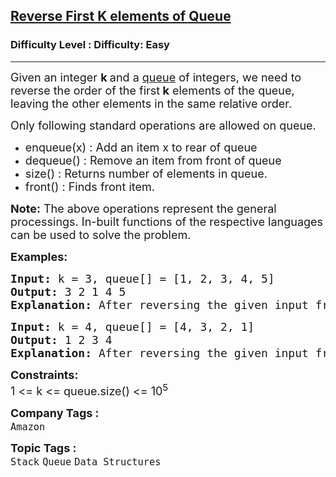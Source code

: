 <h2><a href="https://www.geeksforgeeks.org/problems/reverse-first-k-elements-of-queue--123903/1?page=1&category=Stack&difficulty=Easy,Medium,Hard&status=unsolved,attempted&sortBy=accuracy">Reverse First K elements of Queue</a></h2><h3>Difficulty Level : Difficulty: Easy</h3><hr><div class="problems_problem_content__Xm_eO"><p><span style="font-size: 18px;">Given an integer <strong>k </strong>and a&nbsp;<a href="http://www.geeksforgeeks.org/queue-data-structure/">queue</a>&nbsp;of integers, we need to reverse the order of the first<strong> k</strong> elements of the queue, leaving the other elements in the same relative order.</span></p>
<p><span style="font-size: 18px;">Only following standard operations are allowed on queue.</span></p>
<ul>
<li><span style="font-size: 18px;">enqueue(x) : Add an item x to rear of queue</span></li>
<li><span style="font-size: 18px;">dequeue() : Remove an item from front of queue</span></li>
<li><span style="font-size: 18px;">size() : Returns number of elements in queue.</span></li>
<li><span style="font-size: 18px;">front() : Finds front item.<br></span></li>
</ul>
<p><strong style="font-size: 18px;">Note:</strong><span style="font-size: 18px;">&nbsp;The above operations represent the general processings. In-built functions of the respective languages can be used to solve the problem.</span></p>
<p><strong><span style="font-size: 18px;">Examples:</span></strong></p>
<pre><strong><span style="font-size: 18px;">Input: </span></strong><span style="font-size: 18px;">k =</span><span style="font-size: 18px;"> 3, queue[] = [1, 2, 3, 4, 5]
<strong>Output: </strong>3 2 1 4 5
<strong>Explanation: </strong>After reversing the given input from the 3rd position the resultant output will be 3 2 1 4 5.</span>
</pre>
<pre><strong><span style="font-size: 18px;">Input: </span></strong><span style="font-size: 18px;">k = 4, queue[] = [4, 3, 2, 1]
<strong>Output: </strong>1 2 3 4
<strong>Explanation: </strong>After reversing the given input from the 4th position the resultant output will be 1 2 3 4.</span></pre>
<p><span style="font-size: 18px;"><strong>Constraints:</strong><br>1 &lt;= k &lt;= queue.size() &lt;= 10<sup>5</sup></span></p></div><p><span style=font-size:18px><strong>Company Tags : </strong><br><code>Amazon</code>&nbsp;<br><p><span style=font-size:18px><strong>Topic Tags : </strong><br><code>Stack</code>&nbsp;<code>Queue</code>&nbsp;<code>Data Structures</code>&nbsp;